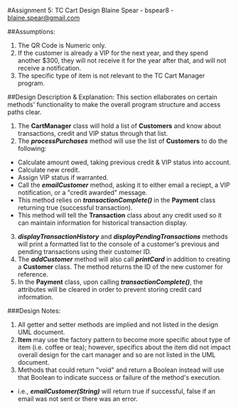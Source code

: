 #Assignment 5: TC Cart Design
Blaine Spear - bspear8 - blaine.spear@gmail.com

##Assumptions:
1. The QR Code is Numeric only.
2. If the customer is already a VIP for the next year, and they spend another $300, they will not receive it for the year after that, and will not receive a notification.
3. The specific type of item is not relevant to the TC Cart Manager program.

##Design Description & Explanation:
This section ellaborates on certain methods' functionality to make the overall program structure and access paths clear.  

1. The __CartManager__ class will hold a list of __Customers__ and know about transactions, credit and VIP status through that list.
2. The __*processPurchases*__ method will use the list of __Customers__ to do the following:
  - Calculate amount owed, taking previous credit & VIP status into account.
  - Calculate new credit.
  - Assign VIP status if warranted.
  - Call the __*emailCustomer*__ method, asking it to either email a reciept, a VIP notification, or a "credit awarded" message.
  - This method relies on __*transactionComplete()*__ in the __Payment__ class returning true (successful transaction).
  - This method will tell the __Transaction__ class about any credit used so it can maintain information for historical transaction display.
3. __*displayTransactionHistory*__ and __*displayPendingTransactions*__ methods will print a formatted list to the console of a customer's previous and pending transactions using their customer ID.
4. The __*addCustomer*__ method will also call __*printCard*__ in addition to creating a __Customer__ class. The method returns the ID of the new customer for reference.
5. In the __Payment__ class, upon calling __*transactionComplete()*__, the attributes will be cleared in order to prevent storing credit card information.

###Design Notes:
1. All getter and setter methods are implied and not listed in the design UML document.
2. __Item__ may use the factory pattern to become more specific about type of item (i.e. coffee or tea); however, specifics about the item did not impact overall design for the cart manager and so are not listed in the UML document.
3. Methods that could return "void" and return a Boolean instead will use that Boolean to indicate success or failure of the method's execution.
  - i.e., __*emailCustomer(String)*__ will return true if successful, false if an email was not sent or there was an error.
